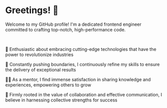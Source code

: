 <h1>Greetings! 👋</h1>
<p>Welcome to my GitHub profile! I'm a dedicated frontend engineer committed to crafting top-notch, high-performance code.</p> 
<br />
<div>
  <p>🤖 Enthusiastic about embracing cutting-edge technologies that have the power to revolutionize industries</p>
  <p>🚀 Constantly pushing boundaries, I continuously refine my skills to ensure the delivery of exceptional results</p>
  <p>👩‍🏫 As a mentor, I find immense satisfaction in sharing knowledge and experiences, empowering others to grow</p>
  <p>🤝 Firmly rooted in the value of collaboration and effective communication, I believe in harnessing collective strengths for success</p>
</div>
